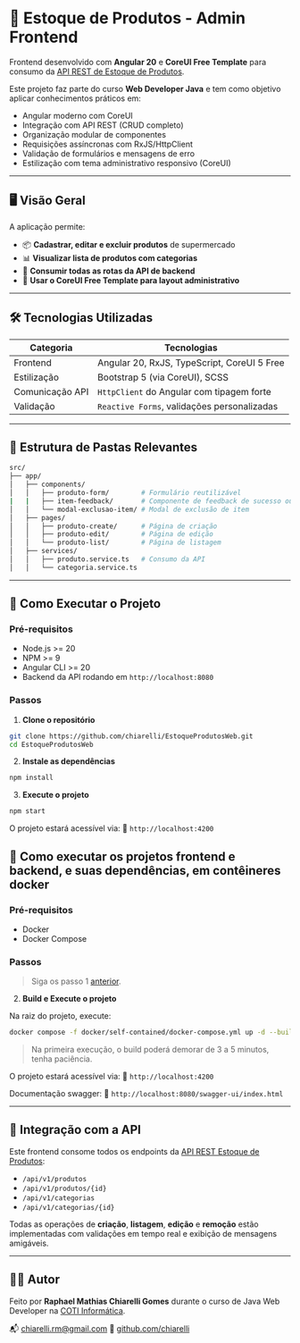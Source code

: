 # 🧾 Estoque de Produtos - Admin Frontend

Frontend desenvolvido com **Angular 20** e **CoreUI Free Template** para consumo da [API REST de Estoque de Produtos](https://github.com/chiarelli/estoqueProdutos).

Este projeto faz parte do curso **Web Developer Java** e tem como objetivo aplicar conhecimentos práticos em:

- Angular moderno com CoreUI
- Integração com API REST (CRUD completo)
- Organização modular de componentes
- Requisições assíncronas com RxJS/HttpClient
- Validação de formulários e mensagens de erro
- Estilização com tema administrativo responsivo (CoreUI)

---

## 🖥️ Visão Geral

A aplicação permite:

- 📦 **Cadastrar, editar e excluir produtos** de supermercado
- 📊 **Visualizar lista de produtos com categorias**
- 📂 **Consumir todas as rotas da API de backend**
- 🎨 **Usar o CoreUI Free Template para layout administrativo**

---

## 🛠️ Tecnologias Utilizadas

| Categoria        | Tecnologias                                                        |
|------------------|---------------------------------------------------------------------|
| Frontend         | Angular 20, RxJS, TypeScript, CoreUI 5 Free                        |
| Estilização      | Bootstrap 5 (via CoreUI), SCSS                                     |
| Comunicação API  | `HttpClient` do Angular com tipagem forte                          |
| Validação        | `Reactive Forms`, validações personalizadas                        |

---

## 📂 Estrutura de Pastas Relevantes

```bash
src/
├── app/
│   ├── components/
│   │   ├── produto-form/        # Formulário reutilizável
|   |   ├── item-feedback/       # Componente de feedback de sucesso ou erro
│   │   └── modal-exclusao-item/ # Modal de exclusão de item
│   ├── pages/
│   │   ├── produto-create/      # Página de criação
│   │   ├── produto-edit/        # Página de edição
│   │   └── produto-list/        # Página de listagem
│   ├── services/
│   │   ├── produto.service.ts   # Consumo da API
│   │   └── categoria.service.ts
````

---

## 🚀 Como Executar o Projeto

### Pré-requisitos

* Node.js >= 20
* NPM >= 9
* Angular CLI >= 20
* Backend da API rodando em `http://localhost:8080`

### Passos

1. **Clone o repositório**

```bash
git clone https://github.com/chiarelli/EstoqueProdutosWeb.git
cd EstoqueProdutosWeb
```

2. **Instale as dependências**

```bash
npm install
```

3. **Execute o projeto**

```bash
npm start
```

O projeto estará acessível via:
📍 `http://localhost:4200`

## 🚀 Como executar os projetos frontend e backend, e suas dependências, em contêineres docker

### Pré-requisitos

* Docker
* Docker Compose

### Passos

> Siga os passo 1 [anterior](#🚀-como-executar-o-projeto).

2. **Build e Execute o projeto**

Na raiz do projeto, execute:

```bash
docker compose -f docker/self-contained/docker-compose.yml up -d --build
```
> Na primeira execução, o build poderá demorar de 3 a 5 minutos, tenha paciência.

O projeto estará acessível via:
📍 `http://localhost:4200`

Documentação swagger:
📍 `http://localhost:8080/swagger-ui/index.html`

---

## 🔄 Integração com a API

Este frontend consome todos os endpoints da [API REST Estoque de Produtos](https://github.com/chiarelli/estoqueProdutos):

* `/api/v1/produtos`
* `/api/v1/produtos/{id}`
* `/api/v1/categorias`
* `/api/v1/categorias/{id}`

Todas as operações de **criação**, **listagem**, **edição** e **remoção** estão implementadas com validações em tempo real e exibição de mensagens amigáveis.

---

## 👨‍💻 Autor

Feito por **Raphael Mathias Chiarelli Gomes** durante o curso de Java Web Developer na [COTI Informática](https://www.cotiinformatica.com.br/curso/java).

📬 [chiarelli.rm@gmail.com](mailto:chiarelli.rm@gmail.com)
🔗 [github.com/chiarelli](https://github.com/chiarelli)